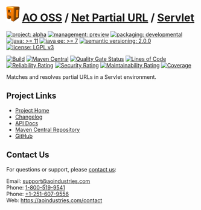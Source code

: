 # [<img src="ao-logo.png" alt="AO Logo" width="35" height="40">](https://github.com/aoindustries) [AO OSS](https://github.com/aoindustries/ao-oss) / [Net Partial URL](https://github.com/aoindustries/ao-net-partial-url) / [Servlet](https://github.com/aoindustries/ao-net-partial-url-servlet)

[![project: alpha](https://oss.aoapps.com/ao-badges/project-alpha.svg)](https://aoindustries.com/life-cycle#project-alpha)
[![management: preview](https://oss.aoapps.com/ao-badges/management-preview.svg)](https://aoindustries.com/life-cycle#management-preview)
[![packaging: developmental](https://oss.aoapps.com/ao-badges/packaging-developmental.svg)](https://aoindustries.com/life-cycle#packaging-developmental)  
[![java: &gt;= 11](https://oss.aoapps.com/ao-badges/java-11.svg)](https://docs.oracle.com/en/java/javase/11/docs/api/)
[![java ee: &gt;= 7](https://oss.aoapps.com/ao-badges/javaee-7.svg)](https://docs.oracle.com/javaee/7/api/)
[![semantic versioning: 2.0.0](https://oss.aoapps.com/ao-badges/semver-2.0.0.svg)](http://semver.org/spec/v2.0.0.html)
[![license: LGPL v3](https://oss.aoapps.com/ao-badges/license-lgpl-3.0.svg)](https://www.gnu.org/licenses/lgpl-3.0)

[![Build](https://github.com/aoindustries/ao-net-partial-url-servlet/workflows/Build/badge.svg?branch=master)](https://github.com/aoindustries/ao-net-partial-url-servlet/actions?query=workflow%3ABuild)
[![Maven Central](https://maven-badges.herokuapp.com/maven-central/com.aoapps/ao-net-partial-url-servlet/badge.svg)](https://maven-badges.herokuapp.com/maven-central/com.aoapps/ao-net-partial-url-servlet)
[![Quality Gate Status](https://sonarcloud.io/api/project_badges/measure?branch=master&project=com.aoapps%3Aao-net-partial-url-servlet&metric=alert_status)](https://sonarcloud.io/dashboard?branch=master&id=com.aoapps%3Aao-net-partial-url-servlet)
[![Lines of Code](https://sonarcloud.io/api/project_badges/measure?branch=master&project=com.aoapps%3Aao-net-partial-url-servlet&metric=ncloc)](https://sonarcloud.io/component_measures?branch=master&id=com.aoapps%3Aao-net-partial-url-servlet&metric=ncloc)  
[![Reliability Rating](https://sonarcloud.io/api/project_badges/measure?branch=master&project=com.aoapps%3Aao-net-partial-url-servlet&metric=reliability_rating)](https://sonarcloud.io/component_measures?branch=master&id=com.aoapps%3Aao-net-partial-url-servlet&metric=Reliability)
[![Security Rating](https://sonarcloud.io/api/project_badges/measure?branch=master&project=com.aoapps%3Aao-net-partial-url-servlet&metric=security_rating)](https://sonarcloud.io/component_measures?branch=master&id=com.aoapps%3Aao-net-partial-url-servlet&metric=Security)
[![Maintainability Rating](https://sonarcloud.io/api/project_badges/measure?branch=master&project=com.aoapps%3Aao-net-partial-url-servlet&metric=sqale_rating)](https://sonarcloud.io/component_measures?branch=master&id=com.aoapps%3Aao-net-partial-url-servlet&metric=Maintainability)
[![Coverage](https://sonarcloud.io/api/project_badges/measure?branch=master&project=com.aoapps%3Aao-net-partial-url-servlet&metric=coverage)](https://sonarcloud.io/component_measures?branch=master&id=com.aoapps%3Aao-net-partial-url-servlet&metric=Coverage)

Matches and resolves partial URLs in a Servlet environment.

## Project Links
* [Project Home](https://oss.aoapps.com/net-partial-url/servlet/)
* [Changelog](https://oss.aoapps.com/net-partial-url/servlet/changelog)
* [API Docs](https://oss.aoapps.com/net-partial-url/servlet/apidocs/)
* [Maven Central Repository](https://search.maven.org/artifact/com.aoapps/ao-net-partial-url-servlet)
* [GitHub](https://github.com/aoindustries/ao-net-partial-url-servlet)

## Contact Us
For questions or support, please [contact us](https://aoindustries.com/contact):

Email: [support@aoindustries.com](mailto:support@aoindustries.com)  
Phone: [1-800-519-9541](tel:1-800-519-9541)  
Phone: [+1-251-607-9556](tel:+1-251-607-9556)  
Web: https://aoindustries.com/contact
